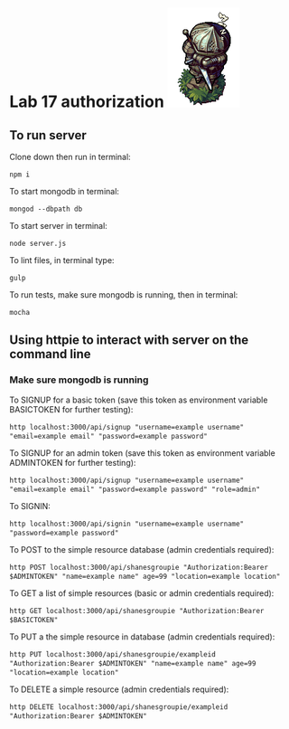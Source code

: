 # Lab 17 authorization ![idle](./assets/siegward.gif)

## To run server
Clone down then run in terminal:
```
npm i
```
To start mongodb in terminal:
```
mongod --dbpath db
```
To start server in terminal:
```
node server.js
```
To lint files, in terminal type:
```
gulp
```

To run tests, make sure mongodb is running, then in terminal:
```
mocha
```


## Using httpie to interact with server on the command line
### Make sure mongodb is running
To SIGNUP for a basic token (save this token as environment variable BASICTOKEN for further testing):
```
http localhost:3000/api/signup "username=example username" "email=example email" "password=example password"
```
To SIGNUP for an admin token (save this token as environment variable ADMINTOKEN for further testing):
```
http localhost:3000/api/signup "username=example username" "email=example email" "password=example password" "role=admin"
```
To SIGNIN:
```
http localhost:3000/api/signin "username=example username" "password=example password"
```
To POST to the simple resource database (admin credentials required):
```
http POST localhost:3000/api/shanesgroupie "Authorization:Bearer $ADMINTOKEN" "name=example name" age=99 "location=example location"
```
To GET a list of simple resources (basic or admin credentials required):
```
http GET localhost:3000/api/shanesgroupie "Authorization:Bearer $BASICTOKEN"
```
To PUT a the simple resource in database (admin credentials required):
```
http PUT localhost:3000/api/shanesgroupie/exampleid "Authorization:Bearer $ADMINTOKEN" "name=example name" age=99 "location=example location"
```
To DELETE a simple resource (admin credentials required):
```
http DELETE localhost:3000/api/shanesgroupie/exampleid "Authorization:Bearer $ADMINTOKEN"
```
